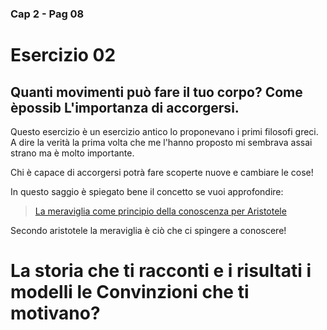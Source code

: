 ###  Cap 2 - Pag 08
# Esercizio 02 

## Quanti movimenti può fare il tuo corpo? Come èpossib L'importanza di accorgersi.

Questo esercizio è un esercizio antico lo proponevano i primi filosofi greci. 
A dire la verità la prima volta che me l'hanno proposto mi sembrava assai strano ma è molto importante.

Chi è capace di accorgersi potrà fare scoperte nuove e cambiare le cose! 


In questo saggio è spiegato bene il concetto se vuoi approfondire:

> [La meraviglia come principio della conoscenza per Aristotele](http://www.gallito.eu/la-meraviglia-come-principio-della-conoscenza-per-aristotele/)



Secondo aristotele la meraviglia è ciò che ci spingere a conoscere! 




# La storia che ti racconti e i risultati i modelli le Convinzioni che ti motivano?

<!--stackedit_data:
eyJoaXN0b3J5IjpbLTI3NDA2NDc3MCwtMTc3NzM1NTM4NSwxMj
M1NzY1NDI1XX0=
-->